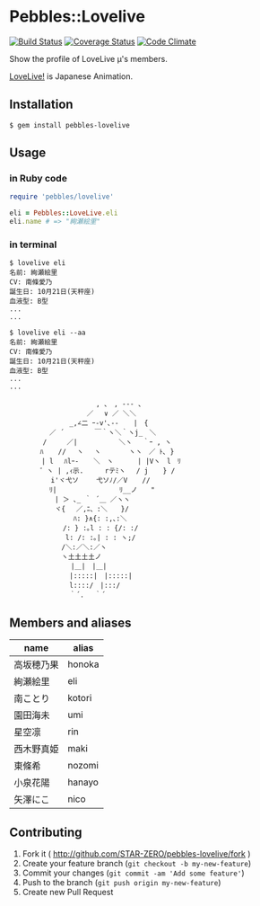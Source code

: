 # Pebbles::Lovelive

[![Build Status](https://travis-ci.org/STAR-ZERO/pebbles-lovelive.svg?branch=master)](https://travis-ci.org/STAR-ZERO/pebbles-lovelive)
[![Coverage Status](https://coveralls.io/repos/STAR-ZERO/pebbles-lovelive/badge.png)](https://coveralls.io/r/STAR-ZERO/pebbles-lovelive)
[![Code Climate](https://codeclimate.com/github/STAR-ZERO/pebbles-lovelive.png)](https://codeclimate.com/github/STAR-ZERO/pebbles-lovelive)

Show the profile of LoveLive μ's members.

[LoveLive!](http://www.lovelive-anime.jp/) is Japanese Animation.

## Installation

    $ gem install pebbles-lovelive

## Usage

### in Ruby code

```ruby
require 'pebbles/lovelive'

eli = Pebbles::LoveLive.eli
eli.name # => "絢瀬絵里"
```

### in terminal

```
$ lovelive eli
名前: 絢瀬絵里
CV: 南條愛乃
誕生日: 10月21日(天秤座)
血液型: B型
...
...
```

```
$ lovelive eli --aa
名前: 絢瀬絵里
CV: 南條愛乃
誕生日: 10月21日(天秤座)
血液型: B型
...
...

　　　　　　　　　　　　　, 、　, -‐- 、
　　　　　　　　　　　 ／　 ∨ ／ ＼＼
　　　　　　　　　_,∠二 ｰ-v'､-‐ 　 |　{
　　　　　　／ ´　　　　 ￣｀ヽ＼｀ヽj_　＼
　　　　　/　　　／|　　　　 　 ＼ヽ　 ｀ｰ , ヽ
　　　　 ﾊ 　 //　 ヽ　 ヽ　　 　 ヽヽ　／ ﾄ､ }
　 　 　 | l　 ﾊlｰ- 　 ＼　ヽ　　　 | |Vヽ　l　ﾘ
　　　　 ゛ヽ | ,ｨ示. 　 　rテﾐヽ　 / j 　 } /
　　　　 　 i'ヾ弋ソ　　 弋ソﾉ/／V 　 //
　　　　　　ﾘ|　　　　 　 　 　 ﾘ__ノ　　"
　　 　 　 　| ＞ ､_ ｀ ´＿ ／ヽヽ
　　　 　 　 ヾ{　 ／,ﾆ、:＼　　}/
　 　 　 　 　 　 ﾊ: }∧{: :,､:＼
　　　　　　　　/: } :｡l : : {/: :/
　　　 　 　 　 l: /: :｡| : : ヽ;/
　　　　 　 　 /＼:／＼:／ヽ
　　　　 　 　 ヽ土土土土ノ
　　　　　　　 　 |＿|　|＿|
　　　　　　　　　|:::::|　|:::::|
　　　　　　　　　l::::/　|:::/
　　　　　　　　　｀´.　 ｀´
```

## Members and aliases

|    name    |  alias |
|------------|--------|
| 高坂穂乃果 | honoka |
| 絢瀬絵里   | eli    |
| 南ことり   | kotori |
| 園田海未   | umi    |
| 星空凛     | rin    |
| 西木野真姫 | maki   |
| 東條希     | nozomi |
| 小泉花陽   | hanayo |
| 矢澤にこ   | nico   |

## Contributing

1. Fork it ( http://github.com/STAR-ZERO/pebbles-lovelive/fork )
2. Create your feature branch (`git checkout -b my-new-feature`)
3. Commit your changes (`git commit -am 'Add some feature'`)
4. Push to the branch (`git push origin my-new-feature`)
5. Create new Pull Request
